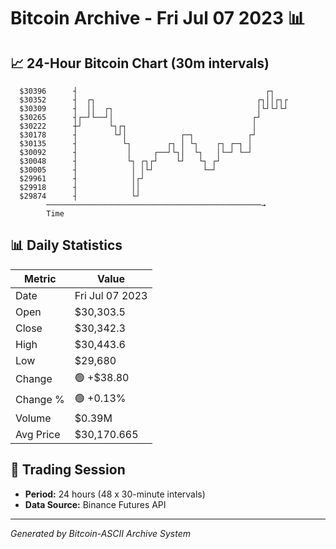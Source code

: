# Bitcoin Archive - Fri Jul 07 2023 📊

## 📈 24-Hour Bitcoin Chart (30m intervals)

```
  $30396      ┤                                          ┌┐    
  $30352      ┤  ┌┐                                    ┌┐││┌┐┌ 
  $30309      ┤  ││  ┌┐                                │└┘└┘└┘ 
  $30265      ┤┌─┘└──┘│                               ┌┘       
  $30222      ┼┘      └┐┌┐                            │        
  $30178      ┤        └┘│            ┌─┐            ┌┘        
  $30135      ┤          └┐        ┌┐ │ └┐    ┌┐ ┌─┐ │         
  $30092      ┤           │     ┌──┘└┐│  └┐   │└─┘ └─┘         
  $30048      ┤           └┐ ┌┐┌┘    └┘   └┐ ┌┘                
  $30005      ┤            │ │└┘           └─┘                 
  $29961      ┤            │┌┘                                 
  $29918      ┤            ││                                  
  $29874      ┤            └┘                                  
        ────────────────────────────────────────────────→
        Time
```

## 📊 Daily Statistics

| Metric | Value |
|--------|-------|
| Date | Fri Jul 07 2023 |
| Open | $30,303.5 |
| Close | $30,342.3 |
| High | $30,443.6 |
| Low | $29,680 |
| Change | 🟢 +$38.80 |
| Change % | 🟢 +0.13% |
| Volume | $0.39M |
| Avg Price | $30,170.665 |

## 📅 Trading Session

- **Period:** 24 hours (48 x 30-minute intervals)
- **Data Source:** Binance Futures API

---
*Generated by Bitcoin-ASCII Archive System*

